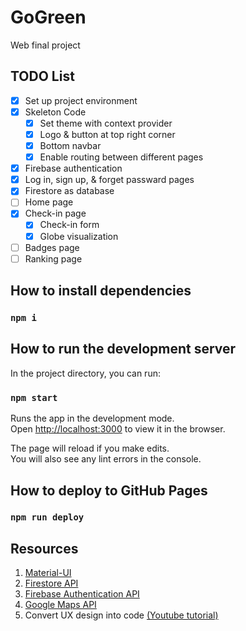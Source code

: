 # GoGreen

Web final project

## TODO List
- [x] Set up project environment
- [x] Skeleton Code
  - [x] Set theme with context provider
  - [x] Logo & button at top right corner
  - [x] Bottom navbar
  - [x] Enable routing between different pages
- [x] Firebase authentication
- [x] Log in, sign up, & forget passward pages
- [x] Firestore as database
- [ ] Home page
- [x] Check-in page
  - [x] Check-in form
  - [x] Globe visualization
- [ ] Badges page
- [ ] Ranking page

## How to install dependencies

### `npm i`

## How to run the development server

In the project directory, you can run:

### `npm start`

Runs the app in the development mode.\
Open [http://localhost:3000](http://localhost:3000) to view it in the browser.

The page will reload if you make edits.\
You will also see any lint errors in the console.

## How to deploy to GitHub Pages

### `npm run deploy`

## Resources
1. [Material-UI](https://material-ui.com)
2. [Firestore API](https://firebase.google.com/docs/firestore)
3. [Firebase Authentication API](https://firebase.google.com/docs/auth/web/start)
4. [Google Maps API](https://developers.google.com/maps/gmp-get-started)
5. Convert UX design into code [(Youtube tutorial)](https://www.youtube.com/watch?v=tKzSnjWPtEw&t)
